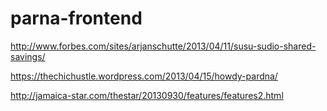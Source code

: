 # parna-frontend


http://www.forbes.com/sites/arjanschutte/2013/04/11/susu-sudio-shared-savings/

https://thechichustle.wordpress.com/2013/04/15/howdy-pardna/

http://jamaica-star.com/thestar/20130930/features/features2.html




